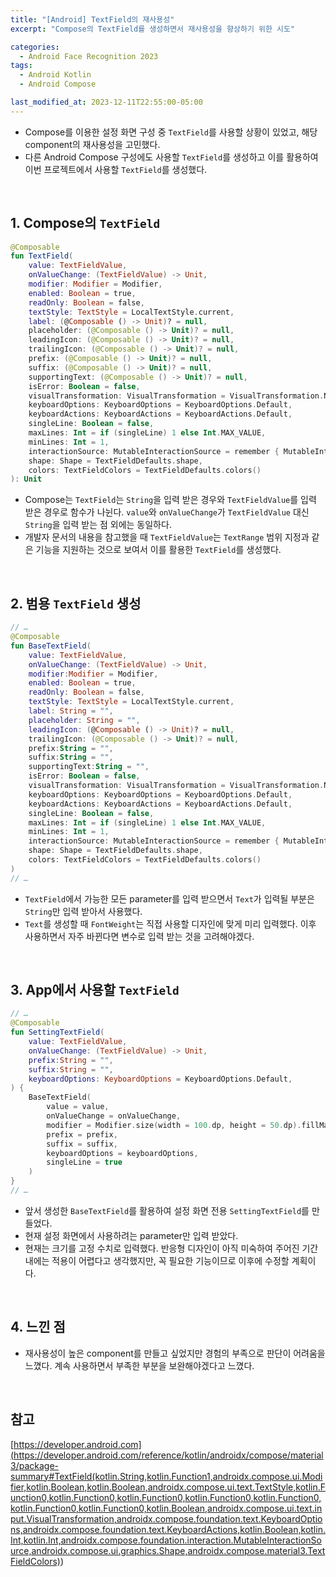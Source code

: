 ```yaml
---
title: "[Android] TextField의 재사용성"
excerpt: "Compose의 TextField를 생성하면서 재사용성을 향상하기 위한 시도"

categories:
  - Android Face Recognition 2023
tags:
  - Android Kotlin
  - Android Compose

last_modified_at: 2023-12-11T22:55:00-05:00
---
```


- Compose를 이용한 설정 화면 구성 중 `TextField`를 사용할 상황이 있었고, 해당 component의 재사용성을 고민했다.
- 다른 Android Compose 구성에도 사용할 `TextField`를 생성하고 이를 활용하여 이번 프로젝트에서 사용할 `TextField`를 생성했다.

<br>

## 1. Compose의 `TextField`

```kotlin
@Composable
fun TextField(
    value: TextFieldValue,
    onValueChange: (TextFieldValue) -> Unit,
    modifier: Modifier = Modifier,
    enabled: Boolean = true,
    readOnly: Boolean = false,
    textStyle: TextStyle = LocalTextStyle.current,
    label: (@Composable () -> Unit)? = null,
    placeholder: (@Composable () -> Unit)? = null,
    leadingIcon: (@Composable () -> Unit)? = null,
    trailingIcon: (@Composable () -> Unit)? = null,
    prefix: (@Composable () -> Unit)? = null,
    suffix: (@Composable () -> Unit)? = null,
    supportingText: (@Composable () -> Unit)? = null,
    isError: Boolean = false,
    visualTransformation: VisualTransformation = VisualTransformation.None,
    keyboardOptions: KeyboardOptions = KeyboardOptions.Default,
    keyboardActions: KeyboardActions = KeyboardActions.Default,
    singleLine: Boolean = false,
    maxLines: Int = if (singleLine) 1 else Int.MAX_VALUE,
    minLines: Int = 1,
    interactionSource: MutableInteractionSource = remember { MutableInteractionSource() },
    shape: Shape = TextFieldDefaults.shape,
    colors: TextFieldColors = TextFieldDefaults.colors()
): Unit
```

- Compose는 `TextField`는 `String`을 입력 받은 경우와 `TextFieldValue`를 입력 받은 경우로 함수가 나뉜다. `value`와 `onValueChange`가 `TextFieldValue` 대신 `String`을 입력 받는 점 외에는 동일하다.
- 개발자 문서의 내용을 참고했을 때 `TextFieldValue`는 `TextRange` 범위 지정과 같은 기능을 지원하는 것으로 보여서 이를 활용한 `TextField`를 생성했다.

<br>

## 2. 범용 `TextField` 생성

```kotlin
// …
@Composable
fun BaseTextField(
    value: TextFieldValue,
    onValueChange: (TextFieldValue) -> Unit,
    modifier:Modifier = Modifier,
    enabled: Boolean = true,
    readOnly: Boolean = false,
    textStyle: TextStyle = LocalTextStyle.current,
    label: String = "",
    placeholder: String = "",
    leadingIcon: (@Composable () -> Unit)? = null,
    trailingIcon: (@Composable () -> Unit)? = null,
    prefix:String = "",
    suffix:String = "",
    supportingText:String = "",
    isError: Boolean = false,
    visualTransformation: VisualTransformation = VisualTransformation.None,
    keyboardOptions: KeyboardOptions = KeyboardOptions.Default,
    keyboardActions: KeyboardActions = KeyboardActions.Default,
    singleLine: Boolean = false,
    maxLines: Int = if (singleLine) 1 else Int.MAX_VALUE,
    minLines: Int = 1,
    interactionSource: MutableInteractionSource = remember { MutableInteractionSource() },
    shape: Shape = TextFieldDefaults.shape,
    colors: TextFieldColors = TextFieldDefaults.colors()
)
// …
```

- `TextField`에서 가능한 모든 parameter를 입력 받으면서 `Text`가 입력될 부분은 `String`만 입력 받아서 사용했다.
- `Text`를 생성할 때 `FontWeight`는 직접 사용할 디자인에 맞게 미리 입력했다. 이후 사용하면서 자주 바뀐다면 변수로 입력 받는 것을 고려해야겠다.

<br>

## 3. App에서 사용할 `TextField`

```kotlin
// …
@Composable
fun SettingTextField(
    value: TextFieldValue,
    onValueChange: (TextFieldValue) -> Unit,
    prefix:String = "",
    suffix:String = "",
    keyboardOptions: KeyboardOptions = KeyboardOptions.Default,
) {
    BaseTextField(
        value = value,
        onValueChange = onValueChange,
        modifier = Modifier.size(width = 100.dp, height = 50.dp).fillMaxHeight(),
        prefix = prefix,
        suffix = suffix,
        keyboardOptions = keyboardOptions,
        singleLine = true
    )
}
// …
```

- 앞서 생성한 `BaseTextField`를 활용하여 설정 화면 전용 `SettingTextField`를 만들었다.
- 현재 설정 화면에서 사용하려는 parameter만 입력 받았다.
- 현재는 크기를 고정 수치로 입력했다. 반응형 디자인이 아직 미숙하여 주어진 기간 내에는 적용이 어렵다고 생각했지만, 꼭 필요한 기능이므로 이후에 수정할 계획이다.

<br>

## 4. 느낀 점

- 재사용성이 높은 component를 만들고 싶었지만 경험의 부족으로 판단이 어려움을 느꼈다. 계속 사용하면서 부족한 부분을 보완해야겠다고 느꼈다.

<br>

## 참고

[https://developer.android.com](<https://developer.android.com/reference/kotlin/androidx/compose/material3/package-summary#TextField(kotlin.String,kotlin.Function1,androidx.compose.ui.Modifier,kotlin.Boolean,kotlin.Boolean,androidx.compose.ui.text.TextStyle,kotlin.Function0,kotlin.Function0,kotlin.Function0,kotlin.Function0,kotlin.Function0,kotlin.Function0,kotlin.Function0,kotlin.Boolean,androidx.compose.ui.text.input.VisualTransformation,androidx.compose.foundation.text.KeyboardOptions,androidx.compose.foundation.text.KeyboardActions,kotlin.Boolean,kotlin.Int,kotlin.Int,androidx.compose.foundation.interaction.MutableInteractionSource,androidx.compose.ui.graphics.Shape,androidx.compose.material3.TextFieldColors)>)
